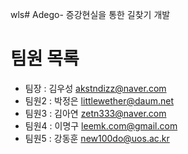 wls# Adego-
증강현실을 통한 길찾기 개발

# 팀원 목록
- 팀장 : 김우성 akstndizz@naver.com
- 팀원2 : 박정은 littlewether@daum.net
- 팀원3 : 김아연 zetn333@naver.com
- 팀원4 : 이명구 leemk.com@gmail.com
- 팀원5 : 강동훈  new100do@uos.ac.kr